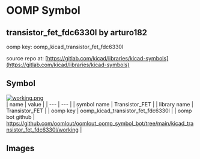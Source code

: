 # OOMP Symbol  
## transistor_fet_fdc6330l  by arturo182  
  
oomp key: oomp_kicad_transistor_fet_fdc6330l  
  
source repo at: [https://gitlab.com/kicad/libraries/kicad-symbols](https://gitlab.com/kicad/libraries/kicad-symbols)  
## Symbol  
  
[![working.png](working_600.png)](working.png)  
| name | value | 
| --- | --- | 
| symbol name | Transistor_FET | 
| library name | Transistor_FET | 
| oomp key | oomp_kicad_transistor_fet_fdc6330l | 
| oomp bot github | https://github.com/oomlout/oomlout_oomp_symbol_bot/tree/main/kicad_transistor_fet_fdc6330l/working | 
## Images  
